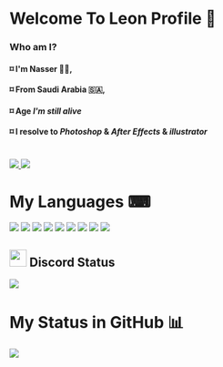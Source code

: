 # Welcome To Leon Profile 👋
### Who am I?
#### ⌑ I'm Nasser 🙋‍♂️,
#### ⌑ From Saudi Arabia 🇸🇦,
#### ⌑ Age *I'm still alive*
#### ⌑ I resolve to *Photoshop* & *After Effects* & *illustrator*
#
<a href="https://github.com/iLeon1?tab=followers">
  <img src="https://img.shields.io/github/followers/iLeon1">
</a>
<a href="https://github.com/iLeon1">
   <img src="https://komarev.com/ghpvc/?username=iLeon1">
</a>

<h1>My Languages ⌨</h1>
<div align="left" >
<img src="https://img.icons8.com/color/48/000000/javascript.png" />
<img src="https://img.icons8.com/color/48/000000/python--v1.png"/>
<img src="https://img.icons8.com/color/48/000000/html-5--v1.png"/>
<img src="https://img.icons8.com/color/48/000000/css3.png"/>
<img src="https://img.icons8.com/color/48/000000/nodejs.png"/>
<img src="https://img.icons8.com/color/48/000000/react-native.png"/>
<img src="https://img.icons8.com/fluency/48/000000/mysql-logo.png"/>
<img src="https://img.icons8.com/color/48/000000/npm.png"/>
<img src="https://img.icons8.com/color/48/000000/git.png"/>        
</div>
<h2><span><img src="https://cdn.discordapp.com/attachments/876647802388750387/949681660515983380/Discord-Logo-700x394.png" height="30px"></span> Discord Status</h2>
<img src="https://discord.c99.nl/widget/theme-2/713207310121435187.png">
<h1>My Status in GitHub 📊</h1>
<img src="https://github-readme-stats.vercel.app/api/top-langs/?username=iLeon1&layout=compact&theme=synthwave">
